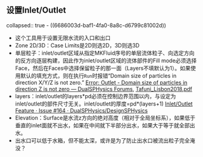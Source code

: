 ## 设置Inlet/Outlet
collapsed:: true
	- ((6686003d-baf1-4fa0-8a8c-d6799c81002d))
- 这个工具用于设置无限水流的入口和出口
- Zone 2D/3D：Case Limits是2D则选2D，3D则选3D
- 单层粒子：inlet/outlet区域从指定MKFluid序号的单层流体粒子、向选定方向的反方向逐层构建，因此作为inlet/outlet区域的流体部件的Fill mode必须选择Face，然后在Faces中选择保留粒子的那一面（Layers不填默认为1）。如果使用默认的填充方式，则在执行`Run`时报错“Domain size of particles in direction X/Y/Z is not zero.” [Error: Outlet - Domain size of particles in direction Z is not zero — DualSPHysics Forums](https://forums.dual.sphysics.org/discussion/1627/error-outlet-domain-size-of-particles-in-direction-z-is-not-zero), [Tafuni_Lisbon2018.pdf](https://dual.sphysics.org/4thusersworkshop/data/_uploaded/PDF_Talks_4thWorkshop/Tafuni_Lisbon2018.pdf)
- layers：inlet/outlet的layers*pd必须在控制边界范围以内，与设定为inlet/outlet的部件尺寸无关。inlet/outlet的厚度=pd\*(layers+1) [Inlet/Outlet Feature · Issue #164 · DualSPHysics/DesignSPHysics](https://github.com/DualSPHysics/DesignSPHysics/issues/164)
- Elevation：Surface是水流z方向的绝对高度（相对于全局坐标系），如果低于垂直的inlet面就不出水，如果在中间就下半部分出水，如果大于等于就全部出水。
- 出水口可以低于水箱，但不能太深，或许是为了防止出水口被流出粒子完全淹没？